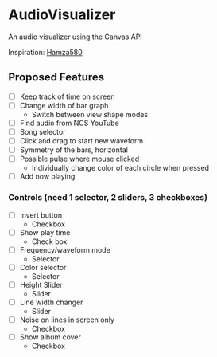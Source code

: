# AudioVisualizer
An audio visualizer using the Canvas API

Inspiration: [Hamza580](http://bit.ly/2EGhG03)

## Proposed Features
- [ ] Keep track of time on screen
- [ ] Change width of bar graph
  - Switch between view shape modes
- [ ] Find audio from NCS YouTube
- [ ] Song selector
- [ ] Click and drag to start new waveform
- [ ] Symmetry of the bars, horizontal
- [ ] Possible pulse where mouse clicked
  - Individually change color of each circle when pressed
- [ ] Add now playing  

### Controls (need 1 selector, 2 sliders, 3 checkboxes)
- [ ] Invert button
  - Checkbox
- [ ] Show play time
  - Check box
- [ ] Frequency/waveform mode
  - Selector
- [ ] Color selector 
  - Selector
- [ ] Height Slider 
  - Slider
- [ ] Line width changer 
  - Slider
- [ ] Noise on lines in screen only 
  - Checkbox
- [ ] Show album cover 
  - Checkbox
